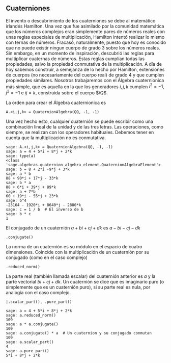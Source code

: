 ## Cuaterniones

El invento o descubrimiento de los cuaterniones se debe al matemático irlandés Hamilton. Una vez que fue asimilado por la comunidad matemática que los números complejos eran simplemente pares de números reales con unas reglas especiales de multiplicación, Hamilton intentó realizar lo mismo con ternas de números. Fracasó, naturalmente, puesto que hoy es conocido que no puede existir ningun cuerpo de grado 3 sobre los números reales.  Sin embargo, en un momento de inspiración, descubrió las reglas para multiplicar cuaternas de números.  Estas reglas cumplían todas las propiedades, salvo la propiedad conmutativa de la multiplicación.  A día de hoy sabemos construir, a semejanza de lo hecho por Hamilton, extensiones de cuerpos (no necesariamente del cuerpo real) de grado 4 y que cumplen propiedades similares.  Nosotros trabajaremos con el Álgebra cuaternionica más simple, que es aquella en la que los generadores $i,j,k$ cumplen $i^2= -1$, $j^2=-1$ e $ij=k$, construida sobre el cuerpo $\Q$.

La orden para crear el Álgebra cuaternionica es 

`A.<i,j,k> = QuaternionAlgebra(QQ, -1, -1)`

Una vez hecho esto, cualquier cuaternión se puede escribir como una combinación lineal de la unidad y de las tres letras. Las operaciones, como siempre, se realizan con los operadores habituales.  Debemos tener en cuenta que la multiplicación no es conmutativa.

```
sage: A.<i,j,k> = QuaternionAlgebra(QQ, -1, -1)
sage: a = 4 + 5*i + 8*j + 2*k
sage: type(a)
<class 'sage.algebras.quaternion_algebra_element.QuaternionAlgebraElement'>
sage: b = 8 + 2*i -9*j + 3*k
sage: a * b
88 + 90*i + 17*j - 33*k
sage: b * a
88 + 6*i + 39*j + 89*k
sage: a + 7*b
60 + 19*i - 55*j + 23*k
sage: b^4
-23164 - 1920*i + 8640*j - 2880*k
sage: c = 1 / b  # El inverso de b 
sage: b * c
1
```

El conjugado de un cuaternión $a+bi+cj+dk$ es $a-bi-cj-dk$

`.conjugate()`

La norma de un cuaternión es su módulo en el espacio de cuatro dimensiones. Coincide con la multiplicación de un cuaternión por su conjugado (como en el caso complejo)

`.reduced_norm()`

La parte real (también llamada escalar) del cuaternión anterior es $a$ y la parte vectorial $bi+cj+dk$. Un cuaternión se dice que es imaginario puro (o simplemente que es un cuaternión puro), si su parte real es nula, por analogía con el caso complejo.

`|.scalar_part(), .pure_part()`

```
sage: a = 4 + 5*i + 8*j + 2*k
sage: a.reduced_norm()
109
sage: a * a.conjugate()
109
sage: a.conjugate() * a  # Un cuaternion y su conjugado conmutan
109
sage: a.scalar_part()
4
sage: a.pure_part()
5*i + 8*j + 2*k
```


